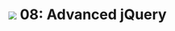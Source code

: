 # ![](https://ga-dash.s3.amazonaws.com/production/assets/logo-9f88ae6c9c3871690e33280fcf557f33.png) 08: Advanced jQuery
